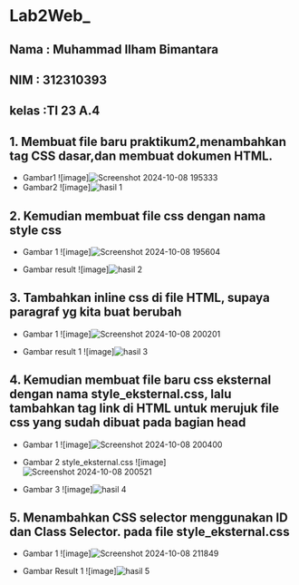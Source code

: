 # Lab2Web_
## Nama : Muhammad Ilham Bimantara
## NIM  : 312310393
## kelas :TI 23 A.4
## 1. Membuat file baru praktikum2,menambahkan tag CSS dasar,dan membuat dokumen HTML.
- Gambar1
![image]![Screenshot 2024-10-08 195333](https://github.com/user-attachments/assets/6797d8d2-20a6-46c3-baf9-39901c789ac6)
- Gambar2
![image]![hasil 1](https://github.com/user-attachments/assets/b412b7a1-83b9-43e2-abf5-29746abbdae7)

## 2. Kemudian membuat file css dengan nama style css
- Gambar 1
![image]![Screenshot 2024-10-08 195604](https://github.com/user-attachments/assets/d77a2312-d82a-4bd9-814b-a09d109af968)

- Gambar result
![image]![hasil 2](https://github.com/user-attachments/assets/b1d65fac-7f0b-4858-8fc0-451d9918c105)


## 3. Tambahkan inline css di file HTML, supaya paragraf yg kita buat berubah 
- Gambar 1
![image]![Screenshot 2024-10-08 200201](https://github.com/user-attachments/assets/22adf4ee-1ba4-4865-85ea-d0ee127e4bd0)

- Gambar result 1
![image]![hasil 3](https://github.com/user-attachments/assets/8b77af69-2368-46b1-b7c9-90657cb22108)

## 4. Kemudian membuat file baru css eksternal dengan nama style_eksternal.css, lalu tambahkan tag link di HTML untuk merujuk file css yang sudah dibuat pada bagian head
- Gambar 1
![image]![Screenshot 2024-10-08 200400](https://github.com/user-attachments/assets/188f9c1d-2ec0-431c-926b-6fa98b101854)

- Gambar 2 style_eksternal.css
![image]![Screenshot 2024-10-08 200521](https://github.com/user-attachments/assets/4abb8cd6-b483-48af-b841-6b106c9a561e)

- Gambar 3
![image]![hasil 4](https://github.com/user-attachments/assets/4803a587-5975-49d3-912e-453f769e1c09)

## 5. Menambahkan CSS selector menggunakan ID dan Class Selector. pada file style_eksternal.css
- Gambar 1
![image]![Screenshot 2024-10-08 211849](https://github.com/user-attachments/assets/99e65d0b-a070-4e9b-9374-4e9213d092d5)

- Gambar Result 1
![image]![hasil 5](https://github.com/user-attachments/assets/c19937ff-9352-40b7-86ad-d798d89ebb73)
